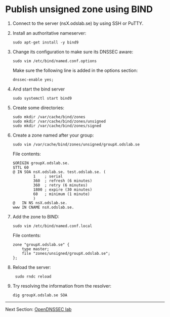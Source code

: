 # Publish unsigned zone using BIND

1.  Connect to the server (nsX.odslab.se) by using SSH or PuTTY.

2.  Install an authoritative nameserver:

        sudo apt-get install -y bind9

3.  Change its configuration to make sure its DNSSEC aware:

        sudo vim /etc/bind/named.conf.options

    Make sure the following line is added in the options section:

        dnssec-enable yes;

4.  And start the bind server

        sudo systemctl start bind9

5.  Create some directories:

        sudo mkdir /var/cache/bind/zones
        sudo mkdir /var/cache/bind/zones/unsigned
        sudo mkdir /var/cache/bind/zones/signed

6.  Create a zone named after your group:

        sudo vim /var/cache/bind/zones/unsigned/groupX.odslab.se

    File contents:

        $ORIGIN groupX.odslab.se.
        $TTL 60
        @ IN SOA nsX.odslab.se. test.odslab.se. (
                 1    ; serial
                 360  ; refresh (6 minutes)
                 360  ; retry (6 minutes)
                 1800 ; expire (30 minutes)
                 60   ; minimum (1 minute)
                 )
        @   IN NS nsX.odslab.se.
        www IN CNAME nsX.odslab.se.

7.  Add the zone to BIND:

        sudo vim /etc/bind/named.conf.local

    File contents:

        zone "groupX.odslab.se" {
            type master;
            file "zones/unsigned/groupX.odslab.se";
        };

8. Reload the server:

        sudo rndc reload

8.  Try resolving the information from the resolver:

        dig groupX.odslab.se SOA


---
Next Section: [OpenDNSSEC lab](opendnssec-lab.md)
